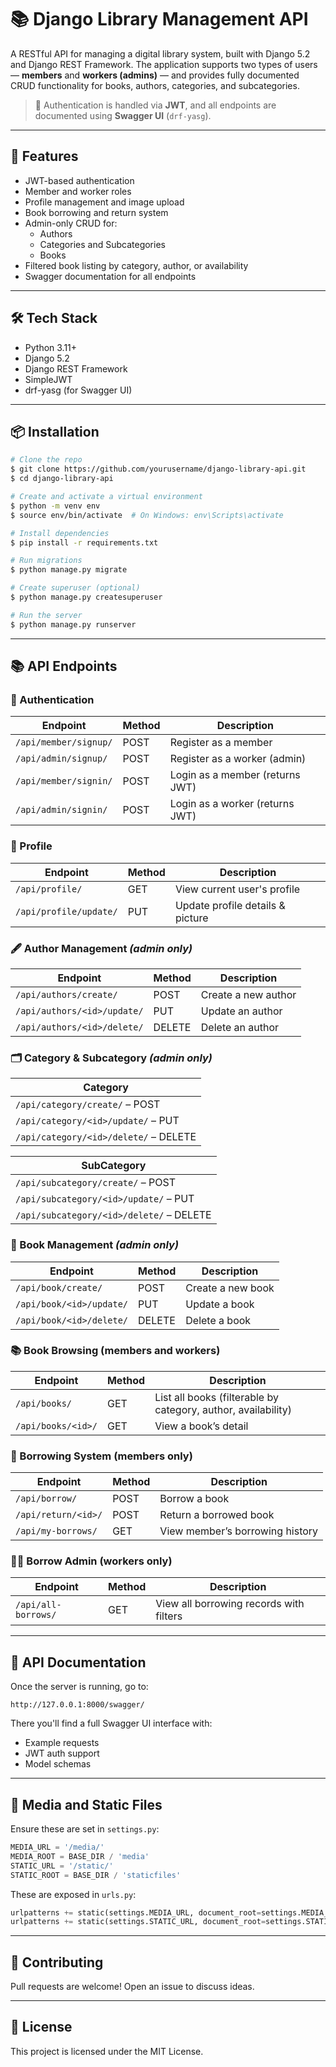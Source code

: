 # 📚 Django Library Management API

A RESTful API for managing a digital library system, built with Django 5.2 and Django REST Framework. The application supports two types of users — **members** and **workers (admins)** — and provides fully documented CRUD functionality for books, authors, categories, and subcategories.

> 🔐 Authentication is handled via **JWT**, and all endpoints are documented using **Swagger UI** (`drf-yasg`).

---

## 🚀 Features

- JWT-based authentication
- Member and worker roles
- Profile management and image upload
- Book borrowing and return system
- Admin-only CRUD for:
  - Authors
  - Categories and Subcategories
  - Books
- Filtered book listing by category, author, or availability
- Swagger documentation for all endpoints

---

## 🛠 Tech Stack

- Python 3.11+
- Django 5.2
- Django REST Framework
- SimpleJWT
- drf-yasg (for Swagger UI)

---

## 📦 Installation

```bash
# Clone the repo
$ git clone https://github.com/yourusername/django-library-api.git
$ cd django-library-api

# Create and activate a virtual environment
$ python -m venv env
$ source env/bin/activate  # On Windows: env\Scripts\activate

# Install dependencies
$ pip install -r requirements.txt

# Run migrations
$ python manage.py migrate

# Create superuser (optional)
$ python manage.py createsuperuser

# Run the server
$ python manage.py runserver
```

---

## 📚 API Endpoints

### 🔐 Authentication
| Endpoint | Method | Description |
|----------|--------|-------------|
| `/api/member/signup/` | POST | Register as a member |
| `/api/admin/signup/` | POST | Register as a worker (admin) |
| `/api/member/signin/` | POST | Login as a member (returns JWT) |
| `/api/admin/signin/` | POST | Login as a worker (returns JWT) |

### 👤 Profile
| Endpoint | Method | Description |
|----------|--------|-------------|
| `/api/profile/` | GET | View current user's profile |
| `/api/profile/update/` | PUT | Update profile details & picture |

### 🖋️ Author Management *(admin only)*
| Endpoint | Method | Description |
|----------|--------|-------------|
| `/api/authors/create/` | POST | Create a new author |
| `/api/authors/<id>/update/` | PUT | Update an author |
| `/api/authors/<id>/delete/` | DELETE | Delete an author |

### 🗂️ Category & Subcategory *(admin only)*
| Category |
|----------|
| `/api/category/create/` – POST |
| `/api/category/<id>/update/` – PUT |
| `/api/category/<id>/delete/` – DELETE |

| SubCategory |
|-------------|
| `/api/subcategory/create/` – POST |
| `/api/subcategory/<id>/update/` – PUT |
| `/api/subcategory/<id>/delete/` – DELETE |

### 📘 Book Management *(admin only)*
| Endpoint | Method | Description |
|----------|--------|-------------|
| `/api/book/create/` | POST | Create a new book |
| `/api/book/<id>/update/` | PUT | Update a book |
| `/api/book/<id>/delete/` | DELETE | Delete a book |

### 📚 Book Browsing (members and workers)
| Endpoint | Method | Description |
|----------|--------|-------------|
| `/api/books/` | GET | List all books (filterable by category, author, availability) |
| `/api/books/<id>/` | GET | View a book’s detail |

### 🔄 Borrowing System (members only)
| Endpoint | Method | Description |
|----------|--------|-------------|
| `/api/borrow/` | POST | Borrow a book |
| `/api/return/<id>/` | POST | Return a borrowed book |
| `/api/my-borrows/` | GET | View member’s borrowing history |

### 🧑‍💼 Borrow Admin (workers only)
| Endpoint | Method | Description |
|----------|--------|-------------|
| `/api/all-borrows/` | GET | View all borrowing records with filters |

---

## 🔎 API Documentation

Once the server is running, go to:

```
http://127.0.0.1:8000/swagger/
```

There you'll find a full Swagger UI interface with:
- Example requests
- JWT auth support
- Model schemas

---

## 📂 Media and Static Files

Ensure these are set in `settings.py`:
```python
MEDIA_URL = '/media/'
MEDIA_ROOT = BASE_DIR / 'media'
STATIC_URL = '/static/'
STATIC_ROOT = BASE_DIR / 'staticfiles'
```

These are exposed in `urls.py`:
```python
urlpatterns += static(settings.MEDIA_URL, document_root=settings.MEDIA_ROOT)
urlpatterns += static(settings.STATIC_URL, document_root=settings.STATIC_ROOT)
```

---

## 🤝 Contributing
Pull requests are welcome! Open an issue to discuss ideas.

---

## 📄 License
This project is licensed under the MIT License.
